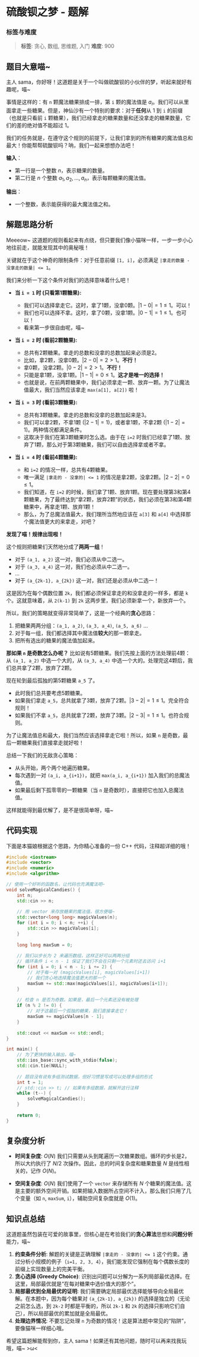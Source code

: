# 硫酸钡之梦 - 题解

### 标签与难度
> **标签**: 贪心, 数组, 思维题, 入门
> **难度**: 900

## 题目大意喵~

主人 sama，你好呀！这道题是关于一个叫做硫酸钡的小伙伴的梦，听起来就好有趣呢，喵~

事情是这样的：有 `n` 颗魔法糖果排成一排，第 `i` 颗的魔法值是 $a_i$。我们可以从里面拿走一些糖果。但是，神仙沙有一个特别的要求：对于**任何**从 1 到 `i` 的前缀（也就是只看前 `i` 颗糖果），我们已经拿走的糖果数量和还没拿走的糖果数量，它们的差的绝对值不能超过 1。

我们的任务就是，在遵守这个规则的前提下，让我们拿到的所有糖果的魔法值总和最大！你能帮帮硫酸钡吗？呐，我们一起来想想办法吧！

**输入**：
- 第一行是一个整数 $n$，表示糖果的数量。
- 第二行是 $n$ 个整数 $a_1, a_2, \dots, a_n$，表示每颗糖果的魔法值。

**输出**：
- 一个整数，表示能获得的最大魔法值之和。

## 解题思路分析

Meeeow~ 这道题的规则看起来有点绕，但只要我们像小猫咪一样，一步一步小心地往前走，就能发现其中的奥秘哦！

关键就在于这个神奇的限制条件：对于任意前缀 `[1, i]`，必须满足 `|拿走的数量 - 没拿走的数量| <= 1`。

我们来分析一下这个条件对我们的选择意味着什么吧！

- **当 `i = 1` 时 (只看第1颗糖果):**
  - 我们可以选择拿走它。这时，拿了1颗，没拿0颗。$|1 - 0| = 1 \le 1$。可以！
  - 我们也可以选择不拿。这时，拿了0颗，没拿1颗。$|0 - 1| = 1 \le 1$。也可以！
  - 看来第一步很自由呢，喵~

- **当 `i = 2` 时 (看前2颗糖果):**
  - 总共有2颗糖果。拿走的总数和没拿的总数加起来必须是2。
  - 比如，拿2颗，没拿0颗。$|2 - 0| = 2 > 1$。**不行！**
  - 拿0颗，没拿2颗。$|0 - 2| = 2 > 1$。**不行！**
  - 只能是拿1颗，没拿1颗。$|1 - 1| = 0 \le 1$。**这才是唯一的选择！**
  - 也就是说，在前两颗糖果中，我们必须拿走一颗、放弃一颗。为了让魔法值最大，我们当然应该拿走 `max(a[1], a[2])` 啦！

- **当 `i = 3` 时 (看前3颗糖果):**
  - 总共有3颗糖果。拿走的总数和没拿的总数加起来是3。
  - 我们可以拿2颗，不拿1颗 ($|2-1|=1$)，或者拿1颗，不拿2颗 ($|1-2|=1$)。两种情况都满足条件。
  - 这取决于我们在第3颗糖果时怎么选。由于在 `i=2` 时我们已经拿了1颗、放弃了1颗，那么对于第3颗糖果，我们可以自由选择拿或者不拿。

- **当 `i = 4` 时 (看前4颗糖果):**
  - 和 `i=2` 的情况一样，总共有4颗糖果。
  - 唯一满足 `|拿走的 - 没拿的| <= 1` 的情况是拿2颗，没拿2颗。$|2 - 2| = 0 \le 1$。
  - 我们知道，在 `i=2` 的时候，我们拿了1颗、放弃1颗。现在要处理第3和第4颗糖果，为了最终达到“拿2颗，放弃2颗”的状态，我们必须在第3和第4颗糖果中，再拿走1颗、放弃1颗！
  - 那么，为了总魔法值最大，我们理所当然地应该在 `a[3]` 和 `a[4]` 中选择那个魔法值更大的来拿走，对吧？

**发现了喵！规律出现啦！**

这个规则把糖果们天然地分成了**两两一组**！
- 对于 `(a_1, a_2)` 这一对，我们必须从中二选一。
- 对于 `(a_3, a_4)` 这一对，我们也必须从中二选一。
- ...
- 对于 `(a_{2k-1}, a_{2k})` 这一对，我们还是必须从中二选一！

这是因为在每个偶数位置 `2k`，我们都必须保证拿走的和没拿走的一样多，都是 `k` 个。这就意味着，从 `2(k-1)` 到 `2k` 这两步里，我们必须新拿一个，新放弃一个。

所以，我们的策略就变得非常简单了，这是一个经典的**贪心**思路：
1.  把糖果两两分组：`(a_1, a_2)`, `(a_3, a_4)`, `(a_5, a_6)` ...
2.  对于每一组，我们都选择其中魔法值**较大**的那一颗拿走。
3.  把所有选出的糖果的魔法值加起来。

**那如果 `n` 是奇数怎么办呢？**
比如说有5颗糖果。我们先按上面的方法处理前4颗：从 `(a_1, a_2)` 中选一个大的，从 `(a_3, a_4)` 中选一个大的。处理完这4颗后，我们总共拿了2颗，放弃了2颗。

现在轮到最后孤独的第5颗糖果 `a_5` 了。
- 此时我们总共要考虑5颗糖果。
- 如果我们拿走 `a_5`，总共就拿了3颗，放弃了2颗。$|3 - 2| = 1 \le 1$。完全符合规则！
- 如果我们不拿 `a_5`，总共就拿了2颗，放弃了3颗。$|2 - 3| = 1 \le 1$。也符合规则。

为了让魔法值总和最大，我们当然应该选择拿走它啦！所以，如果 `n` 是奇数，最后一颗糖果我们直接拿走就好啦！

总结一下我们的无敌贪心策略：
- 从头开始，两个两个地遍历糖果。
- 每次遇到一对 `(a_i, a_{i+1})`，就把 `max(a_i, a_{i+1})` 加入我们的总魔法值。
- 如果最后剩下孤零零的一颗糖果（当 `n` 是奇数时），直接把它也加入总魔法值。

这样就能得到最优解了，是不是很简单呀，喵~

## 代码实现

下面是本猫娘根据这个思路，为你精心准备的一份 C++ 代码，注释超详细的哦！

```cpp
#include <iostream>
#include <vector>
#include <numeric>
#include <algorithm>

// 使用一个好听的函数名，让代码也充满魔法吧~
void solveMagicalCandies() {
    int n;
    std::cin >> n;
    
    // 用 vector 来存放糖果的魔法值，很方便喵~
    std::vector<long long> magicValues(n);
    for (int i = 0; i < n; ++i) {
        std::cin >> magicValues[i];
    }
    
    long long maxSum = 0;
    
    // 我们以步长为 2 来遍历数组，这样正好可以两两分组
    // 循环条件 i < n - 1 保证了我们不会在只剩一个元素时还去访问 i+1
    for (int i = 0; i < n - 1; i += 2) {
        // 对于每一对 (magicValues[i], magicValues[i+1])
        // 我们贪心地选择魔法值更大的那一个
        maxSum += std::max(magicValues[i], magicValues[i+1]);
    }
    
    // 检查 n 是否为奇数。如果是，最后一个元素还没有被处理
    if (n % 2 != 0) {
        // 对于这最后一个孤独的糖果，我们直接拿走它！
        maxSum += magicValues[n - 1];
    }
    
    std::cout << maxSum << std::endl;
}

int main() {
    // 为了更快的输入输出，喵~
    std::ios_base::sync_with_stdio(false);
    std::cin.tie(NULL);
    
    // 题目没有说有多组测试数据，但好习惯是写成可以处理多组的形式
    int t = 1;
    // std::cin >> t; // 如果有多组数据，就解开这行注释
    while (t--) {
        solveMagicalCandies();
    }
    
    return 0;
}
```

## 复杂度分析

- **时间复杂度**: $O(N)$
  我们只需要从头到尾遍历一次糖果数组。循环的步长是2，所以大约执行了 $N/2$ 次操作。因此，总的时间复杂度和糖果数量 $N$ 是线性相关的，记作 $O(N)$。

- **空间复杂度**: $O(N)$
  我们使用了一个 `vector` 来存储所有 $N$ 个糖果的魔法值。这是主要的额外空间开销。如果把输入数据所占空间不计入，那么我们只用了几个变量（如 `n`, `maxSum`, `i`），辅助空间复杂度就是 $O(1)$。

## 知识点总结

这道题虽然包装在可爱的故事里，但核心是在考验我们的**贪心算法**思想和**问题分析**能力，喵~

1.  **约束条件分析**: 解题的关键是正确理解 `|拿走的 - 没拿的| <= 1` 这个约束。通过分析小规模的例子（`i=1, 2, 3, 4`），我们能发现它强制在每个偶数长度的前缀上实现数量上的完美平衡。
2.  **贪心选择 (Greedy Choice)**: 识别出问题可以分解为一系列局部最优选择。在这里，局部最优就是“在每对糖果中选价值大的那个”。
3.  **局部最优到全局最优的证明**: 我们需要确定局部最优选择能够导向全局最优解。在本题中，因为每个糖果对 `(a_{2k-1}, a_{2k})` 的选择是独立的（无论之前怎么选，到 `2k-2` 时都是平衡的，所以 `2k-1` 和 `2k` 的选择只影响它们自己），所以局部最优的累加就是全局最优。
4.  **处理边界情况**: 不要忘记处理 `n` 为奇数的情况！这是算法题中常见的“陷阱”，要像猫咪一样细心哦。

希望这篇题解能帮到你，主人 sama！如果还有其他问题，随时可以再来找我玩哦，喵~ >ω<